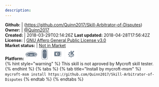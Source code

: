```yaml
---
description: 
---
```



**Github:** | (https://github.com/Quinn2017/Skill-Arbitrator-of-Disputes)  
**Owner:** | [@Quinn2017](https://github.com/Quinn2017)  
**Created:** | 2018-03-29T02:14:26Z  **Last updated:** 2018-04-28T17:56:42Z  
**License:** | [GNU Affero General Public License v3.0](https://api.github.com/licenses/agpl-3.0)  
**Market status:** | [Not in Market](https://market.mycroft.ai/skill/)  
**Platform:**   ![](.gitbook/assets/mark-1-icon.png)  ![](.gitbook/assets/mark-2-icon.png)  ![](.gitbook/assets/picroft-icon.png)  ![](.gitbook/assets/kde.png)   
{% hint style="warning" %}
This skill is not aproved by Mycroft skill tester.
{% endhint %}
  {% tabs %}
{% tab title="Install by mycroft-msm" %}
``` mycroft-msm install https://github.com/Quinn2017/Skill-Arbitrator-of-Disputes```
{% endtab %}
  {% endtabs %}
  